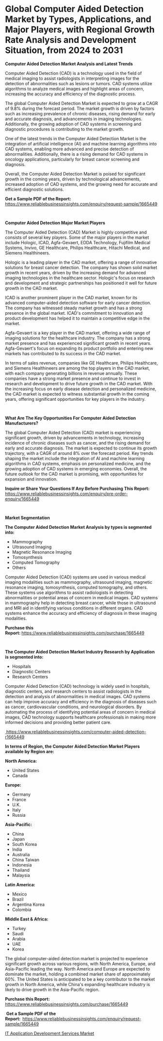 <p><h1>Global Computer Aided Detection Market by Types, Applications, and Major Players, with Regional Growth Rate Analysis and Development Situation, from 2024 to 2031</h1></p><p><strong>Computer Aided Detection Market Analysis and Latest Trends</strong></p>
<p><p>Computer Aided Detection (CAD) is a technology used in the field of medical imaging to assist radiologists in interpreting images for the detection of abnormalities such as lesions or tumors. CAD systems utilize algorithms to analyze medical images and highlight areas of concern, increasing the accuracy and efficiency of the diagnostic process.</p><p>The global Computer Aided Detection Market is expected to grow at a CAGR of 9.8% during the forecast period. The market growth is driven by factors such as increasing prevalence of chronic diseases, rising demand for early and accurate diagnosis, and advancements in imaging technologies. Additionally, the growing adoption of CAD systems in screening and diagnostic procedures is contributing to the market growth.</p><p>One of the latest trends in the Computer Aided Detection Market is the integration of artificial intelligence (AI) and machine learning algorithms into CAD systems, enabling more advanced and precise detection of abnormalities. Additionally, there is a rising demand for CAD systems in oncology applications, particularly for breast cancer screening and diagnosis.</p><p>Overall, the Computer Aided Detection Market is poised for significant growth in the coming years, driven by technological advancements, increased adoption of CAD systems, and the growing need for accurate and efficient diagnostic solutions.</p></p>
<p><strong>Get a Sample PDF of the Report:&nbsp;</strong> <a href="https://www.reliablebusinessinsights.com/enquiry/request-sample/1665449">https://www.reliablebusinessinsights.com/enquiry/request-sample/1665449</a></p>
<p>&nbsp;</p>
<p><strong>Computer Aided Detection Major Market Players</strong></p>
<p><p>The Computer Aided Detection (CAD) Market is highly competitive and consists of several key players. Some of the major players in the market include Hologic, ICAD, Agfa-Gevaert, EDDA Technology, Fujifilm Medical Systems, Invivo, GE Healthcare, Philips Healthcare, Hitachi Medical, and Siemens Healthineers.</p><p>Hologic is a leading player in the CAD market, offering a range of innovative solutions for breast cancer detection. The company has shown solid market growth in recent years, driven by the increasing demand for advanced imaging technologies in the healthcare sector. Hologic's focus on research and development and strategic partnerships has positioned it well for future growth in the CAD market.</p><p>ICAD is another prominent player in the CAD market, known for its advanced computer-aided detection software for early cancer detection. The company has witnessed steady market growth and has a strong presence in the global market. ICAD's commitment to innovation and product development has helped it to maintain a competitive edge in the market.</p><p>Agfa-Gevaert is a key player in the CAD market, offering a wide range of imaging solutions for the healthcare industry. The company has a strong market presence and has experienced significant growth in recent years. Agfa-Gevaert's focus on expanding its product portfolio and entering new markets has contributed to its success in the CAD market.</p><p>In terms of sales revenue, companies like GE Healthcare, Philips Healthcare, and Siemens Healthineers are among the top players in the CAD market, with each company generating billions in revenue annually. These companies have a strong market presence and continue to invest in research and development to drive future growth in the CAD market. With the increasing focus on early disease detection and personalized medicine, the CAD market is expected to witness substantial growth in the coming years, offering significant opportunities for key players in the industry.</p></p>
<p>&nbsp;</p>
<p><strong>What Are The Key Opportunities For Computer Aided Detection Manufacturers?</strong></p>
<p><p>The global Computer Aided Detection (CAD) market is experiencing significant growth, driven by advancements in technology, increasing incidence of chronic diseases such as cancer, and the rising demand for early and accurate diagnosis. The market is expected to continue its growth trajectory, with a CAGR of around 8% over the forecast period. Key trends shaping the market include the integration of AI and machine learning algorithms in CAD systems, emphasis on personalized medicine, and the growing adoption of CAD systems in emerging economies. Overall, the future outlook for the CAD market is promising, with opportunities for expansion and innovation.</p></p>
<p><strong>Inquire or Share Your Questions If Any Before Purchasing This Report:</strong> <a href="https://www.reliablebusinessinsights.com/enquiry/pre-order-enquiry/1665449">https://www.reliablebusinessinsights.com/enquiry/pre-order-enquiry/1665449</a></p>
<p>&nbsp;</p>
<p><strong>Market Segmentation</strong></p>
<p><strong>The Computer Aided Detection Market Analysis by types is segmented into:</strong></p>
<p><ul><li>Mammography</li><li>Ultrasound Imaging</li><li>Magnetic Resonance Imaging</li><li>Tomosynthesis</li><li>Computed Tomography</li><li>Others</li></ul></p>
<p><p>Computer Aided Detection (CAD) systems are used in various medical imaging modalities such as mammography, ultrasound imaging, magnetic resonance imaging, tomosynthesis, computed tomography, and others. These systems use algorithms to assist radiologists in detecting abnormalities or potential areas of concern in medical images. CAD systems in mammography help in detecting breast cancer, while those in ultrasound and MRI aid in identifying various conditions in different organs. CAD systems enhance the accuracy and efficiency of diagnosis in these imaging modalities.</p></p>
<p><strong>Purchase this Report:&nbsp;</strong><a href="https://www.reliablebusinessinsights.com/purchase/1665449">https://www.reliablebusinessinsights.com/purchase/1665449</a></p>
<p>&nbsp;</p>
<p><strong>The Computer Aided Detection Market Industry Research by Application is segmented into:</strong></p>
<p><ul><li>Hospitals</li><li>Diagnostic Centers</li><li>Research Centers</li></ul></p>
<p><p>Computer Aided Detection (CAD) technology is widely used in hospitals, diagnostic centers, and research centers to assist radiologists in the detection and analysis of abnormalities in medical images. CAD systems can help improve accuracy and efficiency in the diagnosis of diseases such as cancer, cardiovascular conditions, and neurological disorders. By automating the process of identifying potential areas of concern in medical images, CAD technology supports healthcare professionals in making more informed decisions and providing better patient care.</p></p>
<p><a href="https://www.reliablebusinessinsights.com/computer-aided-detection-r1665449">&nbsp;https://www.reliablebusinessinsights.com/computer-aided-detection-r1665449</a></p>
<p><strong>In terms of Region, the Computer Aided Detection Market Players available by Region are:</strong></p>
<p>
    <p> <strong> North America: </strong>
        <ul>
            <li>United States</li>
            <li>Canada</li>
        </ul>
        </p> 
    <p> <strong> Europe: </strong>
        <ul>
            <li>Germany</li>
            <li>France</li>
            <li>U.K.</li>
            <li>Italy</li>
            <li>Russia</li>
        </ul>
        </p> 
    <p> <strong> Asia-Pacific: </strong>
        <ul>
            <li>China</li>
            <li>Japan</li>
            <li>South Korea</li>
            <li>India</li>
            <li>Australia</li>
            <li>China Taiwan</li>
            <li>Indonesia</li>
            <li>Thailand</li>
            <li>Malaysia</li>
        </ul>
        </p> 
    <p> <strong> Latin America: </strong>
        <ul>
            <li>Mexico</li>
            <li>Brazil</li>
            <li>Argentina Korea</li>
            <li>Colombia</li>
        </ul>
        </p> 
    <p> <strong> Middle East & Africa: </strong>
        <ul>
            <li>Turkey</li>
            <li>Saudi</li>
            <li>Arabia</li>
            <li>UAE</li>
            <li>Korea</li>
        </ul>
    </p>
    </p>
<p><p>The global computer-aided detection market is projected to experience significant growth across various regions, with North America, Europe, and Asia-Pacific leading the way. North America and Europe are expected to dominate the market, holding a combined market share of approximately 60%. The United States is anticipated to be a key contributor to the market growth in North America, while China's expanding healthcare industry is likely to drive growth in the Asia-Pacific region.</p></p>
<p><strong>Purchase this Report: </strong><a href="https://www.reliablebusinessinsights.com/purchase/1665449">https://www.reliablebusinessinsights.com/purchase/1665449</a></p>
<p>&nbsp;<strong>Get a Sample PDF of the Report:&nbsp;&nbsp;</strong><a href="https://www.reliablebusinessinsights.com/enquiry/request-sample/1665449">https://www.reliablebusinessinsights.com/enquiry/request-sample/1665449</a></p>
<p><strong></strong></p>
<p><p><a href="https://github.com/sajonf007/Market-Research-Report-List-1/blob/main/it-application-development-services-market.md">IT Application Development Services Market</a></p></p>